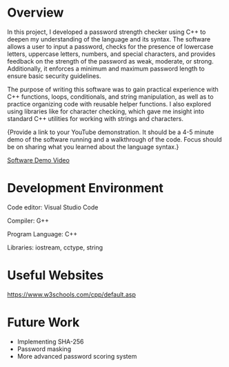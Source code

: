 # Overview

In this project, I developed a password strength checker using C++ to deepen my understanding of the language and its syntax. The software allows a user to input a password, checks for the presence of lowercase letters, uppercase letters, numbers, and special characters, and provides feedback on the strength of the password as weak, moderate, or strong. Additionally, it enforces a minimum and maximum password length to ensure basic security guidelines.

The purpose of writing this software was to gain practical experience with C++ functions, loops, conditionals, and string manipulation, as well as to practice organizing code with reusable helper functions. I also explored using libraries like <cctype> for character checking, which gave me insight into standard C++ utilities for working with strings and characters.

{Provide a link to your YouTube demonstration. It should be a 4-5 minute demo of the software running and a walkthrough of the code. Focus should be on sharing what you learned about the language syntax.}

[Software Demo Video](http://youtube.link.goes.here)

# Development Environment

Code editor: Visual Studio Code

Compiler: G++

Program Language: C++

Libraries: iostream, cctype, string

# Useful Websites

https://www.w3schools.com/cpp/default.asp

# Future Work

- Implementing SHA-256
- Password masking
- More advanced password scoring system
